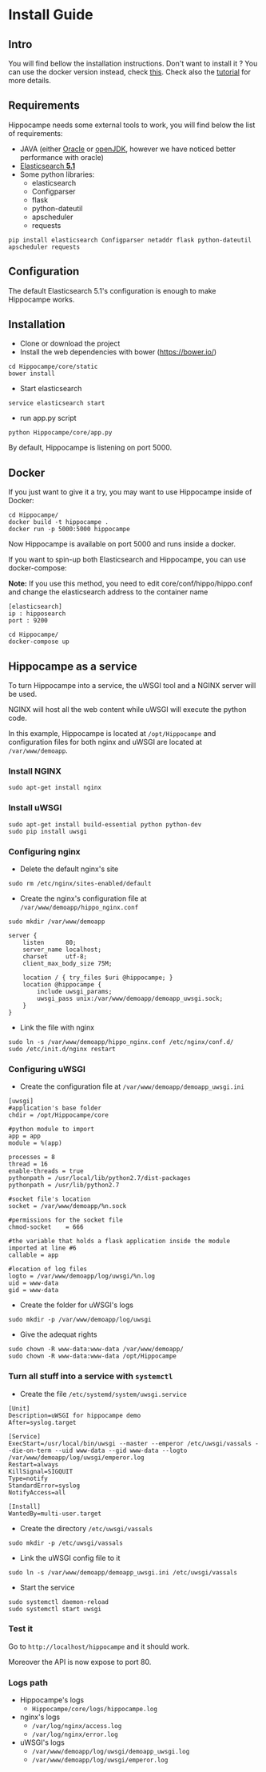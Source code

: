 # Install Guide

## Intro
You will find bellow the installation instructions.
Don't want to install it ? You can use the docker version instead, check [this](#docker).
Check also the [tutorial](tutorial.md) for more details.

## Requirements

Hippocampe needs some external tools to work, you will find below the list of requirements:

+ JAVA (either [Oracle](http://www.webupd8.org/2014/03/oracle-java-8-stable-released-install.html) or [openJDK](http://openjdk.java.net/install/index.html), however we have noticed better performance with oracle)
+ [Elasticsearch **5.1**](https://www.elastic.co/guide/en/elasticsearch/reference/current/deb.html)
 + Some python libraries:
    + elasticsearch
    + Configparser
    + flask
    + python-dateutil
    + apscheduler
    + requests

```
pip install elasticsearch Configparser netaddr flask python-dateutil apscheduler requests
```

## Configuration

The default Elasticsearch 5.1's configuration is enough to make Hippocampe works.

## Installation
* Clone or download the project
* Install the web dependencies with bower (https://bower.io/)
```
cd Hippocampe/core/static
bower install
```
* Start elasticsearch
```
service elasticsearch start
```
* run app.py script   
```
python Hippocampe/core/app.py
```
By default, Hippocampe is listening on port 5000.

## Docker
If you just want to give it a try, you may want to use Hippocampe inside of Docker:

```
cd Hippocampe/
docker build -t hippocampe .
docker run -p 5000:5000 hippocampe
```

Now Hippocampe is available on port 5000 and runs inside a docker.

If you want to spin-up both Elasticsearch and Hippocampe, you can use docker-compose:

**Note:** If you use this method, you need to edit core/conf/hippo/hippo.conf and change the elasticsearch address to the container name
```
[elasticsearch]
ip : hipposearch
port : 9200
```
```
cd Hippocampe/
docker-compose up
```


## Hippocampe as a service

To turn Hippocampe into a service, the uWSGI tool and a NGINX server will be used.

NGINX will host all the web content while uWSGI will execute the python code.

In this example, Hippocampe is located at ```/opt/Hippocampe``` and configuration files for both nginx and uWSGI are located at ```/var/www/demoapp```.

### Install NGINX

```
sudo apt-get install nginx
```

### Install uWSGI

```
sudo apt-get install build-essential python python-dev
sudo pip install uwsgi
```

### Configuring nginx

* Delete the default nginx's site

```
sudo rm /etc/nginx/sites-enabled/default
```

* Create the nginx's configuration file at ```/var/www/demoapp/hippo_nginx.conf```

```
sudo mkdir /var/www/demoapp
```

```
server {
    listen      80;
    server_name localhost;
    charset     utf-8;
    client_max_body_size 75M;

    location / { try_files $uri @hippocampe; }
    location @hippocampe {
        include uwsgi_params;
        uwsgi_pass unix:/var/www/demoapp/demoapp_uwsgi.sock;
    }
}
```

* Link the file with nginx

```
sudo ln -s /var/www/demoapp/hippo_nginx.conf /etc/nginx/conf.d/
sudo /etc/init.d/nginx restart
```

### Configuring uWSGI

* Create the configuration file at ```/var/www/demoapp/demoapp_uwsgi.ini```

```
[uwsgi]
#application's base folder
chdir = /opt/Hippocampe/core

#python module to import
app = app
module = %(app)

processes = 8
thread = 16
enable-threads = true
pythonpath = /usr/local/lib/python2.7/dist-packages
pythonpath = /usr/lib/python2.7

#socket file's location
socket = /var/www/demoapp/%n.sock

#permissions for the socket file
chmod-socket    = 666

#the variable that holds a flask application inside the module imported at line #6
callable = app

#location of log files
logto = /var/www/demoapp/log/uwsgi/%n.log
uid = www-data
gid = www-data
```

* Create the folder for uWSGI's logs

```
sudo mkdir -p /var/www/demoapp/log/uwsgi
```

* Give the adequat rights

```
sudo chown -R www-data:www-data /var/www/demoapp/
sudo chown -R www-data:www-data /opt/Hippocampe
```

### Turn all stuff into a service with ```systemctl```

* Create the file ```/etc/systemd/system/uwsgi.service```

```
[Unit]
Description=uWSGI for hippocampe demo
After=syslog.target

[Service]
ExecStart=/usr/local/bin/uwsgi --master --emperor /etc/uwsgi/vassals --die-on-term --uid www-data --gid www-data --logto /var/www/demoapp/log/uwsgi/emperor.log
Restart=always
KillSignal=SIGQUIT
Type=notify
StandardError=syslog
NotifyAccess=all

[Install]
WantedBy=multi-user.target
```

* Create the directory ```/etc/uwsgi/vassals```

```
sudo mkdir -p /etc/uwsgi/vassals
```

* Link the uWSGI config file to it

```
sudo ln -s /var/www/demoapp/demoapp_uwsgi.ini /etc/uwsgi/vassals
```

* Start the service

```
sudo systemctl daemon-reload
sudo systemctl start uwsgi
```

### Test it

Go to ```http://localhost/hippocampe``` and it should work.

Moreover the API is now expose to port 80.

### Logs path

* Hippocampe's logs
   * ```Hippocampe/core/logs/hippocampe.log```
* nginx's logs
   * ```/var/log/nginx/access.log```
   * ```/var/log/nginx/error.log```
* uWSGI's logs
   * ```/var/www/demoapp/log/uwsgi/demoapp_uwsgi.log```
   * ```/var/www/demoapp/log/uwsgi/emperor.log```
